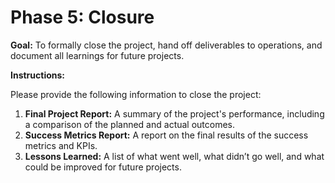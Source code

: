 # Phase 5: Closure

**Goal:** To formally close the project, hand off deliverables to operations, and document all learnings for future projects.

**Instructions:**

Please provide the following information to close the project:

1.  **Final Project Report:** A summary of the project's performance, including a comparison of the planned and actual outcomes.
2.  **Success Metrics Report:** A report on the final results of the success metrics and KPIs.
3.  **Lessons Learned:** A list of what went well, what didn’t go well, and what could be improved for future projects.